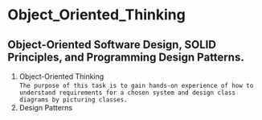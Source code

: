 # Object_Oriented_Thinking
## Object-Oriented Software Design, SOLID Principles, and Programming Design Patterns.

1. Object-Oriented Thinking </br> ```The purpose of this task is to gain hands-on experience of how to understand requirements for a chosen system and design class diagrams by picturing classes.```
2. Design Patterns
